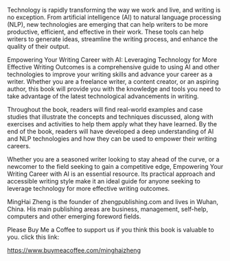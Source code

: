 
Technology is rapidly transforming the way we work and live, and writing is no exception. From artificial intelligence (AI) to natural language processing (NLP), new technologies are emerging that can help writers to be more productive, efficient, and effective in their work. These tools can help writers to generate ideas, streamline the writing process, and enhance the quality of their output.

Empowering Your Writing Career with AI: Leveraging Technology for More Effective Writing Outcomes is a comprehensive guide to using AI and other technologies to improve your writing skills and advance your career as a writer. Whether you are a freelance writer, a content creator, or an aspiring author, this book will provide you with the knowledge and tools you need to take advantage of the latest technological advancements in writing.

Throughout the book, readers will find real-world examples and case studies that illustrate the concepts and techniques discussed, along with exercises and activities to help them apply what they have learned. By the end of the book, readers will have developed a deep understanding of AI and NLP technologies and how they can be used to empower their writing careers.

Whether you are a seasoned writer looking to stay ahead of the curve, or a newcomer to the field seeking to gain a competitive edge, Empowering Your Writing Career with AI is an essential resource. Its practical approach and accessible writing style make it an ideal guide for anyone seeking to leverage technology for more effective writing outcomes.

MingHai Zheng is the founder of zhengpublishing.com and lives in Wuhan, China. His main publishing areas are business, management, self-help, computers and other emerging foreword fields.

Please Buy Me a Coffee to support us if you think this book is valuable to you. click this link:

https://www.buymeacoffee.com/minghaizheng
